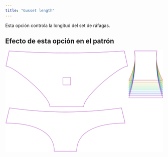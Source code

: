 ```yaml
---
title: "Gusset length"
---
```


Esta opción controla la longitud del set de ráfagas.

## Efecto de esta opción en el patrón

![Esta imagen muestra el efecto de esta opción superponiendo varias variantes que tienen un valor diferente para esta opción](ursula_gussetlength_sample.svg "Efecto de esta opción en el patrón")
